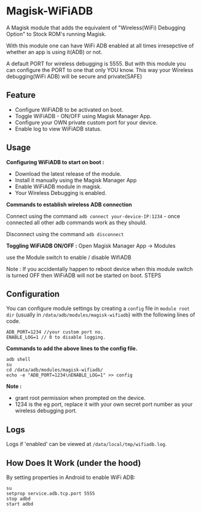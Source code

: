 # Magisk-WiFiADB

A Magisk module that adds the equivalent of "Wireless(WiFi) Debugging Option" to Stock ROM's running Magisk.

With this module one can have WiFi ADB enabled at all times irresepctive of whether an app is using it(ADB) or not.

A default PORT for wireless debugging is 5555. But with this module you can configure the PORT to one that only YOU know.
This way your Wireless debugging(WiFi ADB) will be secure and private(SAFE)

## Feature

- Configure WiFiADB to be activated on boot.
- Toggle WiFiADB - ON/OFF using Magisk Manager App.
- Configure your OWN private custom port for your device.
- Enable log to view WiFiADB status.

## Usage

**Configuring WiFiADB to start on boot :**

- Download the latest release of the module.
- Install it manually using the Magisk Manager App
- Enable WiFiADB module in magisk.
- Your Wireless Debugging is enabled.

**Commands to establish wireless ADB connection**

Connect using the command `adb connect your-device-IP:1234`     -      once connected all other adb commands work as they should.

Disconnect using the command `adb disconnect`

**Toggling WiFiADB ON/OFF :**
Open Magisk Manager App -> Modules

use the Module switch to enable / disable WifiADB

Note : If you accidentally happen to reboot device when this module switch is turned OFF then WiFiADB will not be started on boot.
STEPS

## Configuration

You can configure module settings by creating a `config` file in `module root dir` (usually in `/data/adb/modules/magisk-wifiadb`) with the following lines of code.
```
ADB_PORT=1234 //your custom port no.
ENABLE_LOG=1 // 0 to disable logging.
```

**Commands to add the above lines to the config file.**

```
adb shell
su
cd /data/adb/modules/magisk-wifiadb/
echo -e "ADB_PORT=1234\nENABLE_LOG=1" >> config
```


**Note :**
- grant root permission when prompted on the device.
- 1234 is the eg port, replace it with your own secret port number as your wireless debugging port.


## Logs

Logs if 'enabled' can be viewed at `/data/local/tmp/wifiadb.log`.

## How Does It Work (under the hood)

By setting properties in Android to enable WiFi ADB:

```shell
su
setprop service.adb.tcp.port 5555
stop adbd
start adbd
```
